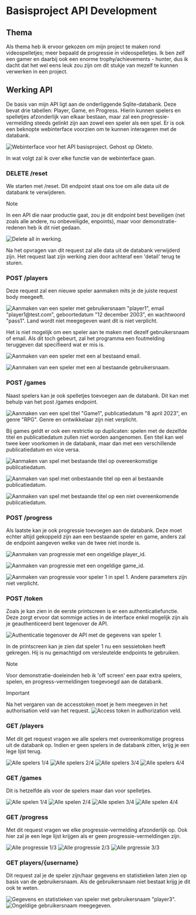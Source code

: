 # Basisproject API Development

## Thema
Als thema heb ik ervoor gekozen om mijn project te maken rond videospelletjes; meer bepaald de progressie in videospelletjes. Ik ben zelf een gamer en daarbij ook een enorme trophy/achievements - hunter, dus ik dacht dat het wel eens leuk zou zijn om dit stukje van mezelf te kunnen verwerken in een project.

## Werking API
De basis van mijn API ligt aan de onderliggende Sqlite-databank. Deze bevat drie tabellen: Player, Game, en Progress. Hierin kunnen spelers en spelletjes afzonderlijk van elkaar bestaan, maar zal een progressie-vermelding steeds gelinkt zijn aan zowel een speler als een spel.
Er is ook een beknopte webinterface voorzien om te kunnen interageren met de databank.

![Webinterface voor het API basisproject. Gehost op Okteto.](https://github.com/wobr53/apidev-project/assets/113974538/0e64a8e7-892e-43a3-9974-17384d04025f)

In wat volgt zal ik over elke functie van de webinterface gaan.

### DELETE /reset
We starten met /reset. Dit endpoint staat ons toe om alle data uit de databank te verwijderen.

>[!NOTE]
>In een API die naar productie gaat, zou je dit endpoint best beveiligen (net zoals alle andere, nu onbeveiligde, enpoints), maar voor demonstratie-redenen heb ik dit niet gedaan.

![Delete all in werking.](https://github.com/wobr53/apidev-project/assets/113974538/486790b6-e3ce-4690-88a0-0f892e4c1b9c)

Na het opvragen van dit request zal alle data uit de databank verwijderd zijn. Het request laat zijn werking zien door achteraf een 'detail' terug te sturen.

### POST /players
Deze request zal een nieuwe speler aanmaken mits je de juiste request body meegeeft.

![Aanmaken van een speler met gebruikersnaam "player1", email "player1@test.com", geboortedatum "12 december 2003", en wachtwoord "pass1". Land wordt niet meegegeven want dit is niet verplicht.](https://github.com/wobr53/apidev-project/assets/113974538/793f5c76-def1-45d2-a042-1d0c2ee437d5)

Het is niet mogelijk om een speler aan te maken met dezelf gebruikersnaam of email. Als dit toch gebeurt, zal het programma een foutmelding teruggeven dat specifieerd wat er mis is.

![Aanmaken van een speler met een al bestaand email.](https://github.com/wobr53/apidev-project/assets/113974538/b556597e-2053-4b00-b748-ebedf305f390)

![Aanmaken van een speler met een al bestaande gebruikersnaam.](https://github.com/wobr53/apidev-project/assets/113974538/6f2da4d6-862f-4ba0-8530-2f36224b0098)

### POST /games
Naast spelers kan je ook spelletjes toevoegen aan de databank. Dit kan met behulp van het post /games endpoint.

![Aanmaken van een spel titel "Game1", publicatiedatum "8 april 2023", en genre "RPG". Genre en ontwikkelaar zijn niet verplicht.](https://github.com/wobr53/apidev-project/assets/113974538/46b27e38-9ecc-46dc-9e68-1c76b8f9922a)

Bij games geldt er ook een restrictie op duplicaten: spelen met de dezelfde titel en publicatiedatum zullen niet worden aangenomen. Een titel kan wel twee keer voorkomen in de databank, maar dan met een verschillende publicatiedatum en vice versa.

![Aanmaken van spel met bestaande titel op overeenkomstige publicatiedatum.](https://github.com/wobr53/apidev-project/assets/113974538/6e7e2014-1584-4405-aa5c-1cce6f593d49)

![Aanmaken van spel met onbestaande titel op een al bestaande publicatiedatum.](https://github.com/wobr53/apidev-project/assets/113974538/604d34d0-a294-4c83-92e7-88bf4b180185)

![Aanmaken van spel met bestaande titel op een niet overeenkomende publicatiedatum.](https://github.com/wobr53/apidev-project/assets/113974538/886a733f-9295-4e19-acd9-1faa34b743aa)

### POST /progress
Als laatste kan je ook progressie toevoegen aan de databank. Deze moet echter altijd gekoppeld zijn aan een bestaande speler en game, anders zal de endpoint aangeven welke van de twee niet inorde is.

![Aanmaken van progressie met een ongeldige player_id.](https://github.com/wobr53/apidev-project/assets/113974538/8051b3f4-719a-44ea-a137-c95c0f0fc86a)

![Aanmaken van progressie met een ongeldige game_id.](https://github.com/wobr53/apidev-project/assets/113974538/5016afdd-e7e8-4873-af7e-1c460acf884f)

![Aanmaken van progressie voor speler 1 in spel 1. Andere parameters zijn niet verplicht.](https://github.com/wobr53/apidev-project/assets/113974538/82015ee0-0047-4ef8-994f-7cdfabea6631)

### POST /token
Zoals je kan zien in de eerste printscreen is er een authenticatiefunctie. Deze zorgt ervoor dat sommige acties in de interface enkel mogelijk zijn als je geauthenticeerd bent tegenover de API.

![Authenticatie tegenover de API met de gegevens van speler 1.](https://github.com/wobr53/apidev-project/assets/113974538/6592c34b-8305-42e3-b303-fb549ba181e7)

In de printscreen kan je zien dat speler 1 nu een sessietoken heeft gekregen. Hij is nu gemachtigd om versleutelde endpoints te gebruiken.

>[!NOTE]
> Voor demonstratie-doeleinden heb ik 'off screen' een paar extra spelers, spelen, en progress-vermeldingen toegevoegd aan de databank.

>[!IMPORTANT]
>Na het vergaren van de accesstoken moet je hem meegeven in het authorisation veld van het request.
>![Access token in authorization veld.](https://github.com/wobr53/apidev-project/assets/113974538/30d9e319-9130-402f-98fc-a498efc22b54)

### GET /players
Met dit get request vragen we alle spelers met overeenkomstige progress uit de databank op. Indien er geen spelers in de databank zitten, krijg je een lege lijst terug.

![Alle spelers 1/4](https://github.com/wobr53/apidev-project/assets/113974538/ad118f57-9327-4212-a26d-4eadfe1b852d)
![Alle spelers 2/4](https://github.com/wobr53/apidev-project/assets/113974538/eba865ce-6241-443f-a232-372d65bdb762)
![Alle spelers 3/4](https://github.com/wobr53/apidev-project/assets/113974538/f0641aa7-8f80-44a7-9b74-709f526b7f95)
![Alle spelers 4/4](https://github.com/wobr53/apidev-project/assets/113974538/69d430ef-8822-493e-9cfa-9bc2e003d925)

### GET /games
Dit is hetzelfde als voor de spelers maar dan voor spelletjes.

![Alle spelen 1/4](https://github.com/wobr53/apidev-project/assets/113974538/d09173d8-3ef3-4b59-be9a-643d5ce69be0)
![Alle spelen 2/4](https://github.com/wobr53/apidev-project/assets/113974538/7f472eae-528a-473d-bfe9-a1a22328f618)
![Alle spelen 3/4](https://github.com/wobr53/apidev-project/assets/113974538/1db1a3e6-2804-44e8-bcc6-05e8e57bcada)
![Alle spelen 4/4](https://github.com/wobr53/apidev-project/assets/113974538/8dd77244-14b7-4690-a8ec-9f13ee8b66d9)

### GET /progress
Met dit request vragen we elke progressie-vermelding afzonderlijk op. Ook hier zal je een lege lijst krijgen als er geen progressie-vermeldingen zijn.

![Alle progressie 1/3](https://github.com/wobr53/apidev-project/assets/113974538/501a2703-8d71-409a-b430-da5ff523a38d)
![Alle progressie 2/3](https://github.com/wobr53/apidev-project/assets/113974538/3fe2cee9-9fb8-44b1-83f4-92fc1704741a)
![Alle prgressie 3/3](https://github.com/wobr53/apidev-project/assets/113974538/6d91a839-4327-4079-92d9-045d66be7e60)

### GET players/{username}
Dit request zal je de speler zijn/haar gegevens en statistieken laten zien op basis van de gebruikersnaam. Als de gebruikersnaam niet bestaat krijg je dit ook te weten.

![Gegevens en statistieken van speler met gebruikersnaam "player3".](https://github.com/wobr53/apidev-project/assets/113974538/5cd80a5d-5194-4b85-baeb-066b015d3fca)
![Ongeldige gebruikersnaam meegegeven.](https://github.com/wobr53/apidev-project/assets/113974538/67f26815-b9d7-4414-ad95-6808b2f2bb62)

